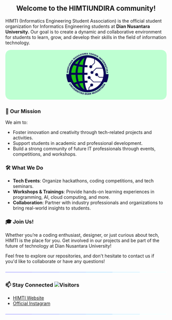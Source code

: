 <h2 align="center" style="text-decoration: none;">Welcome to the <a href="#" style="text-decoration: none;">HIMTIUNDIRA</a> community!</h2>

HIMTI (Informatics Engineering Student Association) is the official student organization for Informatics Engineering students at  **Dian Nusantara University.** 
Our goal is to create a dynamic and collaborative environment for students to learn, grow, and develop their skills in the field of information technology.
<p align="center">
  <img src="https://raw.githubusercontent.com/himtiundira/.github/refs/heads/main/assets/banner.png" alt="HIMTI Banner">
 </p>

### 🌟 Our Mission
We aim to:
- Foster innovation and creativity through tech-related projects and activities.
- Support students in academic and professional development.
- Build a strong community of future IT professionals through events, competitions, and workshops.

### 🛠️ What We Do
- **Tech Events**: Organize hackathons, coding competitions, and tech seminars.
- **Workshops & Trainings**: Provide hands-on learning experiences in programming, AI, cloud computing, and more.
- **Collaboration**: Partner with industry professionals and organizations to bring real-world insights to students.

### 🎓 Join Us!
Whether you’re a coding enthusiast, designer, or just curious about tech, HIMTI is the place for you. Get involved in our projects and be part of the future of technology at Dian Nusantara University!

Feel free to explore our repositories, and don't hesitate to contact us if you'd like to collaborate or have any questions!

<img src="https://raw.githubusercontent.com/extenv/extenv/refs/heads/main/assets/line.gif">

### 📫 Stay Connected ![Visitors](https://api.visitorbadge.io/api/daily?path=https%3A%2F%2Fgithub.com%2Fhimtiundira&labelColor=%23d9e3f0&countColor=%23697689&style=flat)
- [HIMTI Website](https://sites.google.com/undira.ac.id/himtiundira)
- [Official Instagram](https://instagram.com/himtiundira)

<img src="https://raw.githubusercontent.com/extenv/extenv/refs/heads/main/assets/line.gif">
